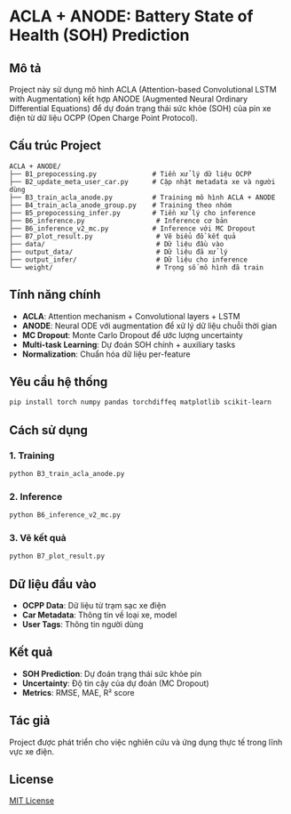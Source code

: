 # ACLA + ANODE: Battery State of Health (SOH) Prediction

## Mô tả
Project này sử dụng mô hình ACLA (Attention-based Convolutional LSTM with Augmentation) kết hợp ANODE (Augmented Neural Ordinary Differential Equations) để dự đoán trạng thái sức khỏe (SOH) của pin xe điện từ dữ liệu OCPP (Open Charge Point Protocol).

## Cấu trúc Project

```
ACLA + ANODE/
├── B1_prepocessing.py              # Tiền xử lý dữ liệu OCPP
├── B2_update_meta_user_car.py      # Cập nhật metadata xe và người dùng
├── B3_train_acla_anode.py          # Training mô hình ACLA + ANODE
├── B4_train_acla_anode_group.py    # Training theo nhóm
├── B5_prepocessing_infer.py        # Tiền xử lý cho inference
├── B6_inference.py                  # Inference cơ bản
├── B6_inference_v2_mc.py           # Inference với MC Dropout
├── B7_plot_result.py                # Vẽ biểu đồ kết quả
├── data/                            # Dữ liệu đầu vào
├── output_data/                     # Dữ liệu đã xử lý
├── output_infer/                    # Dữ liệu cho inference
└── weight/                          # Trọng số mô hình đã train
```

## Tính năng chính

- **ACLA**: Attention mechanism + Convolutional layers + LSTM
- **ANODE**: Neural ODE với augmentation để xử lý dữ liệu chuỗi thời gian
- **MC Dropout**: Monte Carlo Dropout để ước lượng uncertainty
- **Multi-task Learning**: Dự đoán SOH chính + auxiliary tasks
- **Normalization**: Chuẩn hóa dữ liệu per-feature

## Yêu cầu hệ thống

```bash
pip install torch numpy pandas torchdiffeq matplotlib scikit-learn
```

## Cách sử dụng

### 1. Training
```bash
python B3_train_acla_anode.py
```

### 2. Inference
```bash
python B6_inference_v2_mc.py
```

### 3. Vẽ kết quả
```bash
python B7_plot_result.py
```

## Dữ liệu đầu vào

- **OCPP Data**: Dữ liệu từ trạm sạc xe điện
- **Car Metadata**: Thông tin về loại xe, model
- **User Tags**: Thông tin người dùng

## Kết quả

- **SOH Prediction**: Dự đoán trạng thái sức khỏe pin
- **Uncertainty**: Độ tin cậy của dự đoán (MC Dropout)
- **Metrics**: RMSE, MAE, R² score

## Tác giả

Project được phát triển cho việc nghiên cứu và ứng dụng thực tế trong lĩnh vực xe điện.

## License

[MIT License](LICENSE)
